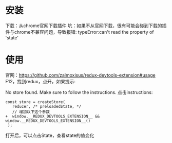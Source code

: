 # 安装
下载：从chrome官网下载插件
坑：如果不从官网下载，很有可能会碰到下载的插件与chrome不兼容问题，导致报错: typeError:can't read the property of 'state'

# 使用
官网：https://github.com/zalmoxisus/redux-devtools-extension#usage
F12，找到redux，点开，如果提示:

No store found. Make sure to follow the instructions.
点击instructions:

```
const store = createStore(
   reducer, /* preloadedState, */
   // 增加以下这个参数
+  window.__REDUX_DEVTOOLS_EXTENSION__ && window.__REDUX_DEVTOOLS_EXTENSION__()
 );
```

打开后，可以点击State，查看state的值变化